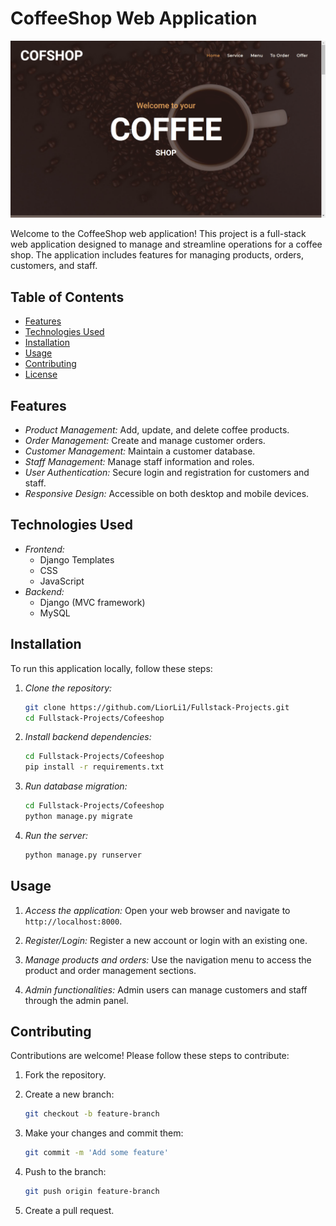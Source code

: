 # CoffeeShop Web Application

![CoffeeShop Main Page](chrome_B2DvHh4xGZ.png)

Welcome to the CoffeeShop web application! This project is a full-stack web application designed to manage and streamline operations for a coffee shop. The application includes features for managing products, orders, customers, and staff.

## Table of Contents

- [Features](#features)
- [Technologies Used](#technologies-used)
- [Installation](#installation)
- [Usage](#usage)
- [Contributing](#contributing)
- [License](#license)

## Features

- *Product Management:* Add, update, and delete coffee products.
- *Order Management:* Create and manage customer orders.
- *Customer Management:* Maintain a customer database.
- *Staff Management:* Manage staff information and roles.
- *User Authentication:* Secure login and registration for customers and staff.
- *Responsive Design:* Accessible on both desktop and mobile devices.

## Technologies Used

- *Frontend:*
  - Django Templates
  - CSS
  - JavaScript
- *Backend:*
  - Django (MVC framework)
  - MySQL

## Installation

To run this application locally, follow these steps:

1. *Clone the repository:*
   ```bash
   git clone https://github.com/LiorLi1/Fullstack-Projects.git
   cd Fullstack-Projects/Cofeeshop
   ```
   
2. *Install backend dependencies:*
	```bash
	cd Fullstack-Projects/Cofeeshop
	pip install -r requirements.txt
	```

4. *Run database migration:*
	```bash
	cd Fullstack-Projects/Cofeeshop
	python manage.py migrate
	```
	
5. *Run the server:*
	```bash
	python manage.py runserver
	```
	
## Usage
1. *Access the application:*
	Open your web browser and navigate to `http://localhost:8000`.

2. *Register/Login:*
	Register a new account or login with an existing one.

3. *Manage products and orders:*
	Use the navigation menu to access the product and order management sections.

4. *Admin functionalities:*
	Admin users can manage customers and staff through the admin panel.

## Contributing

Contributions are welcome! Please follow these steps to contribute:

1. Fork the repository.

2. Create a new branch:
   ```bash
   git checkout -b feature-branch
   ```
   
3. Make your changes and commit them:
	```bash
	git commit -m 'Add some feature'
	```
	
4. Push to the branch:
	```bash
	git push origin feature-branch
	```
	
5. Create a pull request.

	
